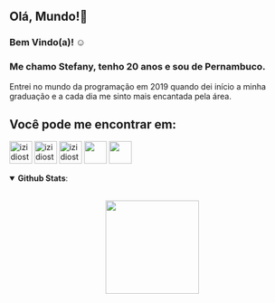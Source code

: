 ## Olá, Mundo!👋

### Bem Vindo(a)! :relaxed:

### Me chamo Stefany, tenho 20 anos e sou de Pernambuco. 
Entrei no mundo da programação em 2019 quando dei início a minha graduação e a cada dia me sinto mais encantada pela área.

## Você pode me encontrar em:

[<img src="https://cdn.jsdelivr.net/gh/devicons/devicon/icons/linkedin/linkedin-original.svg" alt="izidiostefany@gmail.com" height='40' width='40'>](https://www.linkedin.com/in/stefany-izidio-086236187/)
[<img src="https://image.flaticon.com/icons/png/512/732/732200.png" alt="izidiostefany@gmail.com" height='40' width='40'>](mailto:izidiostefany@gmail.com)
[<img src="https://image.flaticon.com/icons/png/512/2111/2111463.png" alt="izidiostefany@gmail.com" height='40' width='40'>](https://www.instagram.com/stefany.vitoria33/)
[<img src="https://image.flaticon.com/icons/png/512/2111/2111646.png" height='40' width='40'>](https://t.me/stefanyizidio)
[<img src="https://cdn-icons-png.flaticon.com/512/733/733585.png" height='40' width='40'>](https://wa.me/5581993510766)

<details open>
  <summary> <b>Github Stats</b>: </summary>
  <br>
  <p align="center">
    <img height=165 align="center" src="https://github-readme-stats.vercel.app/api?username=stefanyvitoria&count_private=true&show_icons=true&theme=dark"/>
  </p>
</details open>
